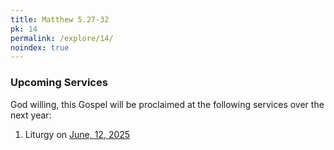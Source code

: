```yaml
---
title: Matthew 5.27-32
pk: 14
permalink: /explore/14/
noindex: true
---
```


### Upcoming Services

God willing, this Gospel will be proclaimed at the following services over the next year:


1. Liturgy on [June, 12, 2025](https://orthocal.info/readings/gregorian/2025/06/12/)

